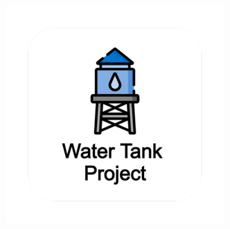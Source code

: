 <p align="center">
<img src="https://github.com/SEUintern/ESP32_Water_Tank_Control/blob/main/Supportive%20Images/App_Logo.png?raw=true">
</p>


